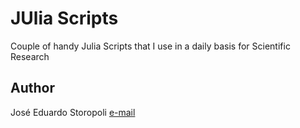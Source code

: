 # JUlia Scripts
Couple of handy Julia Scripts that I use in a daily basis for Scientific Research

## Author

José Eduardo Storopoli
[e-mail](mailto:thestoropoli@gmail.com)
